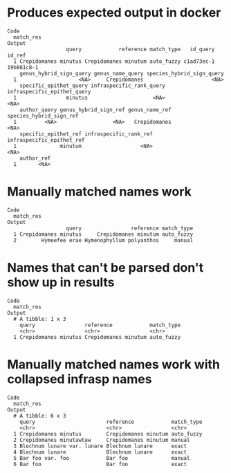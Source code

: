 # Produces expected output in docker

    Code
      match_res
    Output
                       query            reference match_type   id_query     id_ref
      1 Crepidomanes minutus Crepidomanes minutum auto_fuzzy c1ad73ec-1 19b861c8-1
        genus_hybrid_sign_query genus_name_query species_hybrid_sign_query
      1                    <NA>     Crepidomanes                      <NA>
        specific_epithet_query infraspecific_rank_query infraspecific_epithet_query
      1                minutus                     <NA>                        <NA>
        author_query genus_hybrid_sign_ref genus_name_ref species_hybrid_sign_ref
      1         <NA>                  <NA>   Crepidomanes                    <NA>
        specific_epithet_ref infraspecific_rank_ref infraspecific_epithet_ref
      1              minutum                   <NA>                      <NA>
        author_ref
      1       <NA>

# Manually matched names work

    Code
      match_res
    Output
                       query                reference match_type
      1 Crepidomanes minutus     Crepidomanes minutum auto_fuzzy
      2        Hymeefee erae Hymenophyllum polyanthos     manual

# Names that can't be parsed don't show up in results

    Code
      match_res
    Output
      # A tibble: 1 x 3
        query                reference            match_type
        <chr>                <chr>                <chr>     
      1 Crepidomanes minutus Crepidomanes minutum auto_fuzzy

# Manually matched names work with collapsed infrasp names

    Code
      match_res
    Output
      # A tibble: 6 x 3
        query                       reference            match_type
        <chr>                       <chr>                <chr>     
      1 Crepidomanes minutus        Crepidomanes minutum auto_fuzzy
      2 Crepidomanes minutawtaw     Crepidomanes minutum manual    
      3 Blechnum lunare var. lunare Blechnum lunare      exact     
      4 Blechnum lunare             Blechnum lunare      exact     
      5 Bar foo var. foo            Bar foo              manual    
      6 Bar foo                     Bar foo              exact     

